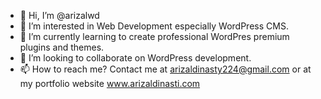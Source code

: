 - 👋 Hi, I’m @arizalwd
- 👀 I’m interested in Web Development especially WordPress CMS.
- 🌱 I’m currently learning to create professional WordPres premium plugins and themes.
- 💞️ I’m looking to collaborate on WordPress development.
- 📫 How to reach me? Contact me at arizaldinasty224@gmail.com or at my portfolio website www.arizaldinasti.com
